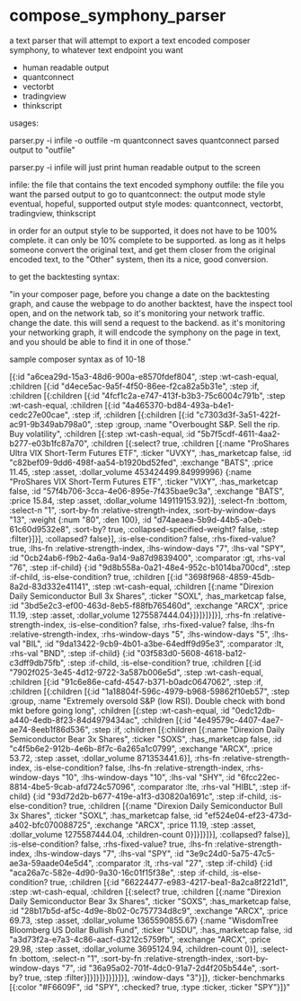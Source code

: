 # compose_symphony_parser
a text parser that will attempt to export a text encoded composer symphony, to whatever text endpoint you want



- human readable output
- quantconnect
- vectorbt
- tradingview
- thinkscript

usages:

parser.py -i infile -o outfile -m quantconnect
	saves quantconnect parsed output to "outfile"
	
parser.py -i infile 
	will just print human readable output to the screen

infile: the file that contains the text encoded symphony 
outfile: the file you want the parsed output to go to
quantconnect: the output mode style
	eventual, hopeful, supported output style modes: quantconnect, vectorbt, tradingview, thinkscript

in order for an output style to be supported, it does not have to be 100% complete.  it can only be 10% complete to be supported.  as long as it helps someone convert the original text, and get them closer from the original encoded text, to the "Other" system, then its a nice, good conversion.

to get the backtesting syntax:

"in your composer page, before you change a date on the backtesting graph, and cause the webpage to do another backtest, have the inspect tool open, and on the network tab, so it's monitoring your network traffic.  change the date.  this will send a request to the backend.  as it's monitoring your networking graph, it will endcode the symphony on the page in text, and you should be able to find it in one of those."


sample composer syntax as of 10-18

 [{:id \"a6cea29d-15a3-48d6-900a-e8570fdef804\", :step :wt-cash-equal, :children [{:id \"d4ece5ac-9a5f-4f50-86ee-f2ca82a5b31e\", :step :if, :children [{:children [{:id \"4fcf1c2a-e747-413f-b3b3-75c6004c791b\", :step :wt-cash-equal, :children [{:id \"4a465370-bd84-493a-b4e1-cedc27e00cae\", :step :if, :children [{:children [{:id \"c7303d3f-3a51-422f-ac91-9b349ab798a0\", :step :group, :name \"Overbought S&P. Sell the rip. Buy volatility\", :children [{:step :wt-cash-equal, :id \"5b7f5cdf-4611-4aa2-b277-e03b1fc87a70\", :children [{:select? true, :children [{:name \"ProShares Ultra VIX Short-Term Futures ETF\", :ticker \"UVXY\", :has_marketcap false, :id \"c82bef09-9dd6-498f-aa54-b1920bd52fed\", :exchange \"BATS\", :price 11.45, :step :asset, :dollar_volume 453424499.84999996} {:name \"ProShares VIX Short-Term Futures ETF\", :ticker \"VIXY\", :has_marketcap false, :id \"57f4b706-3cca-4e06-895e-7f435bae9c3a\", :exchange \"BATS\", :price 15.84, :step :asset, :dollar_volume 149119153.92}], :select-fn :bottom, :select-n \"1\", :sort-by-fn :relative-strength-index, :sort-by-window-days \"13\", :weight {:num \"80\", :den 100}, :id \"d74aeaea-5b9d-44b5-a0eb-61c60d9532e8\", :sort-by? true, :collapsed-specified-weight? false, :step :filter}]}], :collapsed? false}], :is-else-condition? false, :rhs-fixed-value? true, :lhs-fn :relative-strength-index, :lhs-window-days \"7\", :lhs-val \"SPY\", :id \"0cb24ab6-f9b2-4a6a-9a14-9a87d9839400\", :comparator :gt, :rhs-val \"76\", :step :if-child} {:id \"9d8b558a-0a21-48e4-952c-b1014ba700cd\", :step :if-child, :is-else-condition? true, :children [{:id \"3698f968-4859-45db-8a2d-83d332e41141\", :step :wt-cash-equal, :children [{:name \"Direxion Daily Semiconductor Bull 3x Shares\", :ticker \"SOXL\", :has_marketcap false, :id \"3bd5e2c3-ef00-463d-8eb5-f88fb765460d\", :exchange \"ARCX\", :price 11.19, :step :asset, :dollar_volume 1275587444.04}]}]}]}]}], :rhs-fn :relative-strength-index, :is-else-condition? false, :rhs-fixed-value? false, :lhs-fn :relative-strength-index, :rhs-window-days \"5\", :lhs-window-days \"5\", :lhs-val \"BIL\", :id \"9da13422-9cb9-4b01-a3be-64edff9d95e3\", :comparator :lt, :rhs-val \"BND\", :step :if-child} {:id \"03f583d0-5608-4618-ba12-c3dff9db75fb\", :step :if-child, :is-else-condition? true, :children [{:id \"7902f025-3e45-4d12-9722-3a587b006e5d\", :step :wt-cash-equal, :children [{:id \"91c6e86e-cafd-4547-b371-b0adc0647062\", :step :if, :children [{:children [{:id \"1a18804f-596c-4979-b968-59862f10eb57\", :step :group, :name \"Extremely oversold S&P (low RSI). Double check with bond mkt before going long\", :children [{:step :wt-cash-equal, :id \"0edc12db-a440-4edb-8f23-84d4979434ac\", :children [{:id \"4e49579c-4407-4ae7-ae74-8eeb1f86d536\", :step :if, :children [{:children [{:name \"Direxion Daily Semiconductor Bear 3x Shares\", :ticker \"SOXS\", :has_marketcap false, :id \"c4f5b6e2-912b-4e6b-8f7c-6a265a1c0799\", :exchange \"ARCX\", :price 53.72, :step :asset, :dollar_volume 871353441.6}], :rhs-fn :relative-strength-index, :is-else-condition? false, :lhs-fn :relative-strength-index, :rhs-window-days \"10\", :lhs-window-days \"10\", :lhs-val \"SHY\", :id \"6fcc22ec-8814-4be5-9cab-afd724c57096\", :comparator :lte, :rhs-val \"HIBL\", :step :if-child} {:id \"93d72d2b-b677-419e-a1f3-d30820a1691c\", :step :if-child, :is-else-condition? true, :children [{:name \"Direxion Daily Semiconductor Bull 3x Shares\", :ticker \"SOXL\", :has_marketcap false, :id \"ef524e04-ef23-473d-a402-bfc070088725\", :exchange \"ARCX\", :price 11.19, :step :asset, :dollar_volume 1275587444.04, :children-count 0}]}]}]}], :collapsed? false}], :is-else-condition? false, :rhs-fixed-value? true, :lhs-fn :relative-strength-index, :lhs-window-days \"7\", :lhs-val \"SPY\", :id \"3e9c24d0-5a75-47c5-ae3a-59aade04e5d4\", :comparator :lt, :rhs-val \"27\", :step :if-child} {:id \"aca26a7c-582e-4d90-9a30-16c01f15f38e\", :step :if-child, :is-else-condition? true, :children [{:id \"66224477-e983-4217-bea1-8a2ca8f221d1\", :step :wt-cash-equal, :children [{:select? true, :children [{:name \"Direxion Daily Semiconductor Bear 3x Shares\", :ticker \"SOXS\", :has_marketcap false, :id \"28b17b5d-af5c-4d9e-8b02-0c757734d8c9\", :exchange \"ARCX\", :price 69.73, :step :asset, :dollar_volume 1365590855.67} {:name \"WisdomTree Bloomberg US Dollar Bullish Fund\", :ticker \"USDU\", :has_marketcap false, :id \"a3d73f2a-e7a3-4c86-aacf-d3212c5759fb\", :exchange \"ARCX\", :price 29.98, :step :asset, :dollar_volume 3695124.94, :children-count 0}], :select-fn :bottom, :select-n \"1\", :sort-by-fn :relative-strength-index, :sort-by-window-days \"7\", :id \"36a95a02-701f-4dc0-91a7-2d4f205b544e\", :sort-by? true, :step :filter}]}]}]}]}]}]}], :window-days \"3\"}]}, :ticker-benchmarks [{:color \"#F6609F\", :id \"SPY\", :checked? true, :type :ticker, :ticker \"SPY\"}]}"